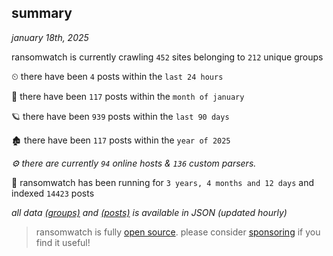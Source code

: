 
## summary
_january 18th, 2025_

ransomwatch is currently crawling `452` sites belonging to `212` unique groups

⏲ there have been `4` posts within the `last 24 hours`

🦈 there have been `117` posts within the `month of january`

🪐 there have been `939` posts within the `last 90 days`

🏚 there have been `117` posts within the `year of 2025`

_⚙️ there are currently `94` online hosts & `136` custom parsers._

🦕 ransomwatch has been running for `3 years, 4 months and 12 days` and indexed `14423` posts

_all data  [(groups)](http://ransomwhat.telemetry.ltd/groups) and [(posts)](http://ransomwhat.telemetry.ltd/posts) is available in JSON (updated hourly)_

> ransomwatch is fully [open source](https://github.com/joshhighet/ransomwatch#ransomwatch--). please consider [sponsoring](https://github.com/sponsors/joshhighet) if you find it useful!

